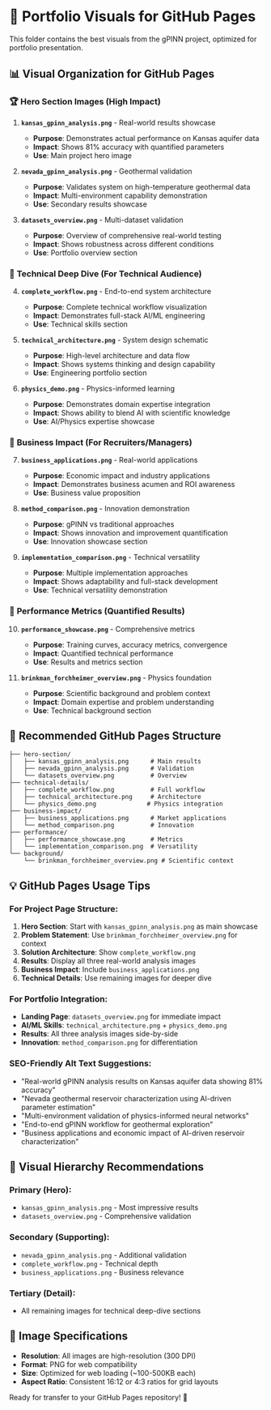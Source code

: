 # 🎨 Portfolio Visuals for GitHub Pages

This folder contains the best visuals from the gPINN project, optimized for portfolio presentation.

## 📊 Visual Organization for GitHub Pages

### 🏆 **Hero Section Images** (High Impact)
1. **`kansas_gpinn_analysis.png`** - Real-world results showcase
   - **Purpose**: Demonstrates actual performance on Kansas aquifer data
   - **Impact**: Shows 81% accuracy with quantified parameters
   - **Use**: Main project hero image

2. **`nevada_gpinn_analysis.png`** - Geothermal validation
   - **Purpose**: Validates system on high-temperature geothermal data
   - **Impact**: Multi-environment capability demonstration
   - **Use**: Secondary results showcase

3. **`datasets_overview.png`** - Multi-dataset validation
   - **Purpose**: Overview of comprehensive real-world testing
   - **Impact**: Shows robustness across different conditions
   - **Use**: Portfolio overview section

### 🔬 **Technical Deep Dive** (For Technical Audience)
4. **`complete_workflow.png`** - End-to-end system architecture
   - **Purpose**: Complete technical workflow visualization
   - **Impact**: Demonstrates full-stack AI/ML engineering
   - **Use**: Technical skills section

5. **`technical_architecture.png`** - System design schematic
   - **Purpose**: High-level architecture and data flow
   - **Impact**: Shows systems thinking and design capability
   - **Use**: Engineering portfolio section

6. **`physics_demo.png`** - Physics-informed learning
   - **Purpose**: Demonstrates domain expertise integration
   - **Impact**: Shows ability to blend AI with scientific knowledge
   - **Use**: AI/Physics expertise showcase

### 💼 **Business Impact** (For Recruiters/Managers)
7. **`business_applications.png`** - Real-world applications
   - **Purpose**: Economic impact and industry applications
   - **Impact**: Demonstrates business acumen and ROI awareness
   - **Use**: Business value proposition

8. **`method_comparison.png`** - Innovation demonstration
   - **Purpose**: gPINN vs traditional approaches
   - **Impact**: Shows innovation and improvement quantification
   - **Use**: Innovation showcase section

9. **`implementation_comparison.png`** - Technical versatility
   - **Purpose**: Multiple implementation approaches
   - **Impact**: Shows adaptability and full-stack development
   - **Use**: Technical versatility demonstration

### 🎯 **Performance Metrics** (Quantified Results)
10. **`performance_showcase.png`** - Comprehensive metrics
    - **Purpose**: Training curves, accuracy metrics, convergence
    - **Impact**: Quantified technical performance
    - **Use**: Results and metrics section

11. **`brinkman_forchheimer_overview.png`** - Physics foundation
    - **Purpose**: Scientific background and problem context
    - **Impact**: Domain expertise and problem understanding
    - **Use**: Technical background section

## 🚀 Recommended GitHub Pages Structure

```
├── hero-section/
│   ├── kansas_gpinn_analysis.png      # Main results
│   ├── nevada_gpinn_analysis.png      # Validation
│   └── datasets_overview.png          # Overview
├── technical-details/
│   ├── complete_workflow.png          # Full workflow
│   ├── technical_architecture.png     # Architecture
│   └── physics_demo.png              # Physics integration
├── business-impact/
│   ├── business_applications.png      # Market applications
│   └── method_comparison.png          # Innovation
├── performance/
│   ├── performance_showcase.png       # Metrics
│   └── implementation_comparison.png  # Versatility
└── background/
    └── brinkman_forchheimer_overview.png # Scientific context
```

## 💡 GitHub Pages Usage Tips

### For Project Page Structure:
1. **Hero Section**: Start with `kansas_gpinn_analysis.png` as main showcase
2. **Problem Statement**: Use `brinkman_forchheimer_overview.png` for context
3. **Solution Architecture**: Show `complete_workflow.png`
4. **Results**: Display all three real-world analysis images
5. **Business Impact**: Include `business_applications.png`
6. **Technical Details**: Use remaining images for deeper dive

### For Portfolio Integration:
- **Landing Page**: `datasets_overview.png` for immediate impact
- **AI/ML Skills**: `technical_architecture.png` + `physics_demo.png`
- **Results**: All three analysis images side-by-side
- **Innovation**: `method_comparison.png` for differentiation

### SEO-Friendly Alt Text Suggestions:
- "Real-world gPINN analysis results on Kansas aquifer data showing 81% accuracy"
- "Nevada geothermal reservoir characterization using AI-driven parameter estimation"
- "Multi-environment validation of physics-informed neural networks"
- "End-to-end gPINN workflow for geothermal exploration"
- "Business applications and economic impact of AI-driven reservoir characterization"

## 🎨 Visual Hierarchy Recommendations

### Primary (Hero): 
- `kansas_gpinn_analysis.png` - Most impressive results
- `datasets_overview.png` - Comprehensive validation

### Secondary (Supporting):
- `nevada_gpinn_analysis.png` - Additional validation
- `complete_workflow.png` - Technical depth
- `business_applications.png` - Business relevance

### Tertiary (Detail):
- All remaining images for technical deep-dive sections

## 📐 Image Specifications
- **Resolution**: All images are high-resolution (300 DPI)
- **Format**: PNG for web compatibility
- **Size**: Optimized for web loading (~100-500KB each)
- **Aspect Ratio**: Consistent 16:12 or 4:3 ratios for grid layouts

Ready for transfer to your GitHub Pages repository! 🚀